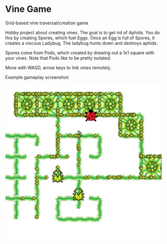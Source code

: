 # Vine Game
Grid-based vine traversal/creation game

Hobby project about creating vines.
The goal is to get rid of Aphids. You do this by creating Spores, which fuel Eggs.
Once an Egg is full of Spores, it creates a viscous Ladybug. The ladybug hunts down and destroys aphids.

Spores come from Pods, which created by drawing out a 1x1 square with your vines. Note that Pods like to be pretty isolated.

Move with WASD, arrow keys to link vines remotely.

Example gameplay screenshot:

![alt text](screenshot.png "Gameplay Screenshot")
